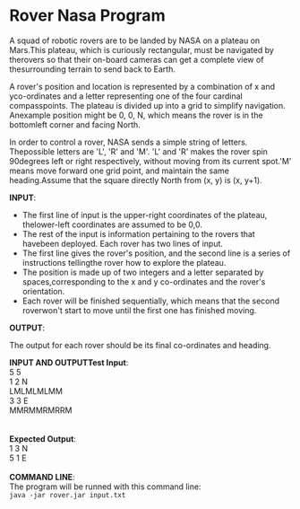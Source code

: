 # Rover Nasa Program <br>
A squad of robotic rovers are to be landed by NASA on a plateau on Mars.This plateau, which is curiously rectangular, must be navigated by therovers so that their on-board cameras can get a complete view of thesurrounding terrain to send back to Earth.

A rover's position and location is represented by a combination of x and yco-ordinates and a letter representing one of the four cardinal compasspoints. The plateau is divided up into a grid to simplify navigation. Anexample position might be 0, 0, N, which means the rover is in the bottomleft corner and facing North.

In order to control a rover, NASA sends a simple string of letters. Thepossible letters are 'L', 'R' and 'M'. 'L' and 'R' makes the rover spin 90degrees left or right respectively, without moving from its current spot.'M' means move forward one grid point, and maintain the same heading.Assume that the square directly North from (x, y) is (x, y+1).

**INPUT**:<br>
- The first line of input is the upper-right coordinates of the plateau, thelower-left coordinates are assumed to be 0,0.
- The rest of the input is information pertaining to the rovers that havebeen deployed. Each rover has two lines of input. 
- The first line gives the rover's position, and the second line is a series of instructions tellingthe rover how to explore the plateau.
- The position is made up of two integers and a letter separated by spaces,corresponding to the x and y co-ordinates and the rover's orientation.
- Each rover will be finished sequentially, which means that the second roverwon't start to move until the first one has finished moving.
  
**OUTPUT**:<br>

The output for each rover should be its final co-ordinates and heading.

**INPUT AND OUTPUTTest Input**:<br>
5 5<br>
1 2 N<br>
LMLMLMLMM<br>
3 3 E<br>
MMRMMRMRRM<br>
<br><br>
**Expected Output**:<br>
1 3 N<br>
5 1 E
<br><br>
**COMMAND LINE**:<br>
The program will be runned with this command line:<br>
```java -jar rover.jar input.txt```